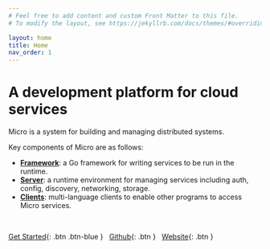 ```yaml
---
# Feel free to add content and custom Front Matter to this file.
# To modify the layout, see https://jekyllrb.com/docs/themes/#overriding-theme-defaults

layout: home
title: Home
nav_order: 1
---
```


# A development platform for cloud services

Micro is a system for building and managing distributed systems.


Key components of Micro are as follows:

* **[Framework](https:github.com/micro-go/micro)**: a Go framework for writing services to be run in the runtime.
* **[Server](https:github.com/micro/micro)**: a runtime environment for managing services including auth, config, discovery, networking, storage. 
* **[Clients](https://github.com/micro/clients)**: multi-language clients to enable other programs to access Micro services.

<br />

[Get Started](/getting-started){: .btn .btn-blue } &nbsp;
[Github](https://github.com/micro){: .btn }  &nbsp;
[Website](https://micro.mu/){: .btn }
